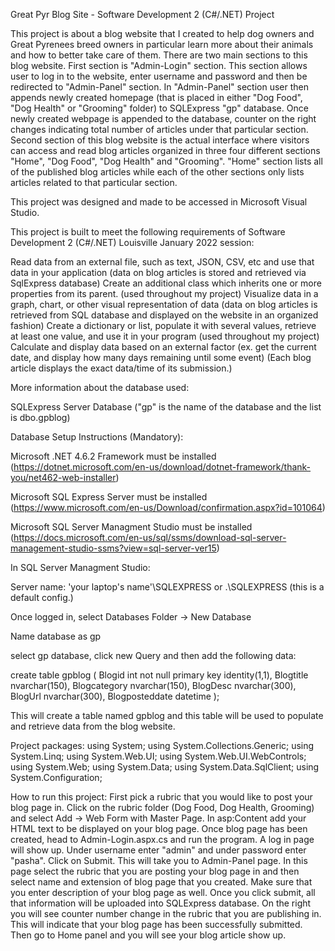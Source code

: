 Great Pyr Blog Site - Software Development 2 (C#/.NET) Project

This project is about a blog website that I created to help dog owners and Great Pyrenees breed owners in particular learn more about their animals and how to better take care of them. 
There are two main sections to this blog website. First section is "Admin-Login" section. This section allows user to log in to the website, enter username and password and then be redirected 
to "Admin-Panel" section. In "Admin-Panel" section user then appends newly created homepage (that is placed in either "Dog Food", "Dog Health" or "Grooming" folder) to SQLExpress "gp" database.
Once newly created webpage is appended to the database, counter on the right changes indicating total number of articles under that particular section. Second section of this blog website
is the actual interface where visitors can access and read blog articles organized in three four different sections "Home", "Dog Food", "Dog Health" and "Grooming". "Home" section lists all
of the published blog articles while each of the other sections only lists articles related to that particular section. 

This project was designed and made to be accessed in Microsoft Visual Studio.

This project is built to meet the following requirements of Software Development 2 (C#/.NET) Louisville January 2022 session:

Read data from an external file, such as text, JSON, CSV, etc and use that data in your application (data on blog articles is stored and retrieved via SqlExpress database)
Create an additional class which inherits one or more properties from its parent. (used throughout my project)
Visualize data in a graph, chart, or other visual representation of data (data on blog articles is retrieved from SQL database and displayed on the website in an organized fashion)
Create a dictionary or list, populate it with several values, retrieve at least one value, and use it in your program (used throughout my project)
Calculate and display data based on an external factor (ex. get the current date, and display how many days remaining until some event) (Each blog article displays the exact data/time of its 
submission.) 

More information about the database used:

SQLExpress Server Database ("gp" is the name of the database and the list is dbo.gpblog)

Database Setup Instructions (Mandatory):

Microsoft .NET 4.6.2 Framework must be installed (https://dotnet.microsoft.com/en-us/download/dotnet-framework/thank-you/net462-web-installer)

Microsoft SQL Express Server must be installed (https://www.microsoft.com/en-us/Download/confirmation.aspx?id=101064)

Microsoft SQL Server Managment Studio must be installed (https://docs.microsoft.com/en-us/sql/ssms/download-sql-server-management-studio-ssms?view=sql-server-ver15)

In SQL Server Managment Studio:

Server name: 'your laptop's name'\SQLEXPRESS or .\SQLEXPRESS (this is a default config.)

Once logged in, select Databases Folder -> New Database

Name database as gp

select gp database, click new Query and then add the following data:

create table gpblog
(
Blogid int not null primary key identity(1,1),
Blogtitle nvarchar(150),
Blogcategory nvarchar(150),
BlogDesc nvarchar(300),
BlogUrl nvarchar(300),
Blogposteddate datetime
);

This will create a table named gpblog and this table will be used to populate and retrieve data from the blog website. 

Project packages:
using System;
using System.Collections.Generic;
using System.Linq;
using System.Web.UI;
using System.Web.UI.WebControls;
using System.Web;
using System.Data;
using System.Data.SqlClient;
using System.Configuration;

How to run this project:
First pick a rubric that you would like to post your blog page in. Click on the rubric folder (Dog Food, Dog Health, Grooming) and select Add -> Web Form with Master Page. In asp:Content add your HTML text to be displayed
on your blog page. Once blog page has been created, head to Admin-Login.aspx.cs and run the program. A log in page will show up. Under username enter "admin" and under password enter "pasha".
Click on Submit. This will take you to Admin-Panel page. In this page select the rubric that you are posting your blog page in and then select name and extension of blog page that you created.
Make sure that you enter description of your blog page as well. Once you click submit, all that information will be uploaded into SQLExpress database. On the right you will see counter
number change in the rubric that you are publishing in. This will indicate that your blog page has been successfully submitted. Then go to Home panel and you will see your blog article
show up.



